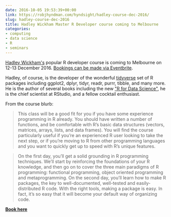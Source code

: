 ```yaml
---
date: 2016-10-05 19:53:39+00:00
link: https://robjhyndman.com/hyndsight/hadley-course-dec-2016/
slug: hadley-course-dec-2016
title: Hadley Wickham Master R Developer course coming to Melbourne
categories:
- computing
- data science
- R
- seminars
---
```


[Hadley Wickham's](http://hadley.nz/) popular R developer course is coming to Melbourne on 12-13 December 2016. [Bookings can be made via Eventbrite](https://www.eventbrite.com/e/master-r-developer-workshop-melbourne-tickets-22546200292).<!-- more -->

Hadley, of course, is the developer of the wonderful [tidyverse](https://github.com/tidyverse/tidyverse) set of R packages including ggplot2, dplyr, tidyr, readr, purrr, tibble, and many more. He is the author of several books including the new ["R for Data Science"](http://r4ds.had.co.nz/), he is the chief scientist at RStudio, and a fellow cocktail enthusiast.

From the course blurb:

>This class will be a good fit for you if you have some experience programming in R already. You should have written a number of functions, and be comfortable with R’s basic data structures (vectors, matrices, arrays, lists, and data frames). You will find the course particularly useful if you’re an experienced R user looking to take the next step, or if you’re moving to R from other programming languages and you want to quickly get up to speed with R’s unique features.

>On the first day, you’ll get a solid grounding in R programming techniques. We’ll start by reinforcing the foundations of your R knowledge, and then go on to cover the three main paradigms of R programming: functional programming, object oriented programming and metaprogramming. On the second day, you’ll learn how to make R packages, the key to well-documented, well-tested and easily-distributed R code. With the right tools, making a package is easy. In fact, it’s so easy that it will become your default way of organizing code.

**[Book here](https://www.eventbrite.com/e/master-r-developer-workshop-melbourne-tickets-22546200292)**
